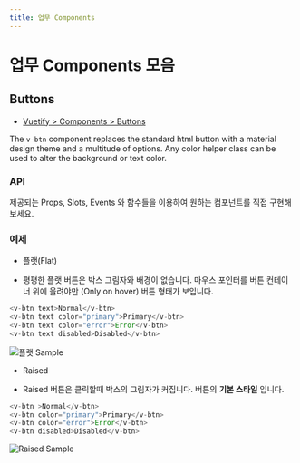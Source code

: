 ```yaml
---
title: 업무 Components
---
```


# 업무 Components 모음

## Buttons
 - [Vuetify > Components > Buttons](https://vuetifyjs.com/ko/components/buttons)

The ```v-btn``` component replaces the standard html button with a material design theme and a multitude of options. Any color helper class can be used to alter the background or text color.

###  API
제공되는 Props, Slots, Events 와 함수들을 이용하여 원하는 컴포넌트를 직접 구현해 보세요.

### 예제
* 플랫(Flat)
 - 평평한 플랫 버튼은 박스 그림자와 배경이 없습니다. 마우스 포인터를 버튼 컨테이너 위에 올려야만 (Only on hover) 버튼 형태가 보입니다.
```js
<v-btn text>Normal</v-btn>
<v-btn text color="primary">Primary</v-btn>
<v-btn text color="error">Error</v-btn>
<v-btn text disabled>Disabled</v-btn>
```

![플랫 Sample](/images/category1/button_1.png)

* Raised
 - Raised 버튼은 클릭할때 박스의 그림자가 커집니다. 버튼의 __기본 스타일__ 입니다.

```js
<v-btn >Normal</v-btn>
<v-btn color="primary">Primary</v-btn>
<v-btn color="error">Error</v-btn>
<v-btn disabled>Disabled</v-btn>
```
![Raised Sample](/images/category1/button_2.png)


